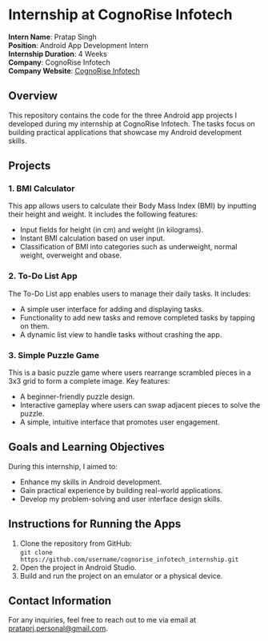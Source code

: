 # Internship at CognoRise Infotech

**Intern Name**: Pratap Singh  
**Position**: Android App Development Intern  
**Internship Duration**: 4 Weeks  
**Company**: CognoRise Infotech  
**Company Website**: [CognoRise Infotech](https://www.linkedin.com/company/cognoriseinfotech/)

## Overview

This repository contains the code for the three Android app projects I developed during my internship at CognoRise Infotech. The tasks focus on building practical applications that showcase my Android development skills.

## Projects

### 1. BMI Calculator
This app allows users to calculate their Body Mass Index (BMI) by inputting their height and weight. It includes the following features:
- Input fields for height (in cm) and weight (in kilograms).
- Instant BMI calculation based on user input.
- Classification of BMI into categories such as underweight, normal weight, overweight and obase.

### 2. To-Do List App
The To-Do List app enables users to manage their daily tasks. It includes:
- A simple user interface for adding and displaying tasks.
- Functionality to add new tasks and remove completed tasks by tapping on them.
- A dynamic list view to handle tasks without crashing the app.

### 3. Simple Puzzle Game
This is a basic puzzle game where users rearrange scrambled pieces in a 3x3 grid to form a complete image. Key features:
- A beginner-friendly puzzle design.
- Interactive gameplay where users can swap adjacent pieces to solve the puzzle.
- A simple, intuitive interface that promotes user engagement.

## Goals and Learning Objectives

During this internship, I aimed to:
- Enhance my skills in Android development.
- Gain practical experience by building real-world applications.
- Develop my problem-solving and user interface design skills.

## Instructions for Running the Apps
1. Clone the repository from GitHub:  
   `git clone https://github.com/username/cognorise_infotech_internship.git`
2. Open the project in Android Studio.
3. Build and run the project on an emulator or a physical device.

## Contact Information
For any inquiries, feel free to reach out to me via email at prataprj.personal@gmail.com.

